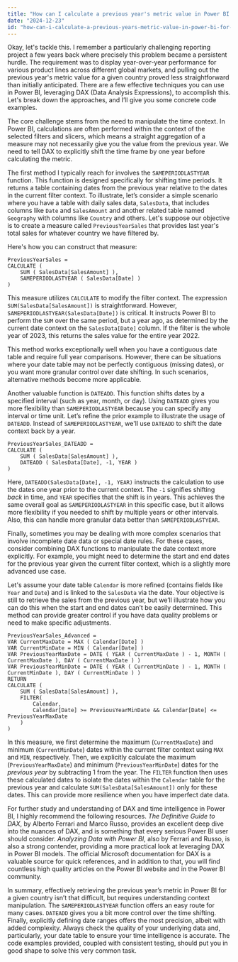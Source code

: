 ```yaml
---
title: "How can I calculate a previous year's metric value in Power BI for a given country?"
date: "2024-12-23"
id: "how-can-i-calculate-a-previous-years-metric-value-in-power-bi-for-a-given-country"
---
```


Okay, let's tackle this. I remember a particularly challenging reporting project a few years back where precisely this problem became a persistent hurdle. The requirement was to display year-over-year performance for various product lines across different global markets, and pulling out the previous year's metric value for a given country proved less straightforward than initially anticipated. There are a few effective techniques you can use in Power BI, leveraging DAX (Data Analysis Expressions), to accomplish this. Let's break down the approaches, and I’ll give you some concrete code examples.

The core challenge stems from the need to manipulate the time context. In Power BI, calculations are often performed within the context of the selected filters and slicers, which means a straight aggregation of a measure may not necessarily give you the value from the previous year. We need to tell DAX to explicitly shift the time frame by one year before calculating the metric.

The first method I typically reach for involves the `SAMEPERIODLASTYEAR` function. This function is designed specifically for shifting time periods. It returns a table containing dates from the previous year relative to the dates in the current filter context. To illustrate, let’s consider a simple scenario where you have a table with daily sales data, `SalesData`, that includes columns like `Date` and `SalesAmount` and another related table named `Geography` with columns like `Country` and others. Let's suppose our objective is to create a measure called `PreviousYearSales` that provides last year's total sales for whatever country we have filtered by.

Here's how you can construct that measure:

```dax
PreviousYearSales =
CALCULATE (
    SUM ( SalesData[SalesAmount] ),
    SAMEPERIODLASTYEAR ( SalesData[Date] )
)
```

This measure utilizes `CALCULATE` to modify the filter context. The expression `SUM(SalesData[SalesAmount])` is straightforward. However, `SAMEPERIODLASTYEAR(SalesData[Date])` is critical. It instructs Power BI to perform the `SUM` over the same period, but a year ago, as determined by the current date context on the `SalesData[Date]` column. If the filter is the whole year of 2023, this returns the sales value for the entire year 2022.

This method works exceptionally well when you have a contiguous date table and require full year comparisons. However, there can be situations where your date table may not be perfectly contiguous (missing dates), or you want more granular control over date shifting. In such scenarios, alternative methods become more applicable.

Another valuable function is `DATEADD`. This function shifts dates by a specified interval (such as year, month, or day). Using `DATEADD` gives you more flexibility than `SAMEPERIODLASTYEAR` because you can specify any interval or time unit. Let’s refine the prior example to illustrate the usage of `DATEADD`. Instead of `SAMEPERIODLASTYEAR`, we'll use `DATEADD` to shift the date context back by a year.

```dax
PreviousYearSales_DATEADD =
CALCULATE (
    SUM ( SalesData[SalesAmount] ),
    DATEADD ( SalesData[Date], -1, YEAR )
)
```

Here, `DATEADD(SalesData[Date], -1, YEAR)` instructs the calculation to use the dates one year prior to the current context. The `-1` signifies shifting *back* in time, and `YEAR` specifies that the shift is in years. This achieves the same overall goal as `SAMEPERIODLASTYEAR` in this specific case, but it allows more flexibility if you needed to shift by multiple years or other intervals. Also, this can handle more granular data better than `SAMEPERIODLASTYEAR`.

Finally, sometimes you may be dealing with more complex scenarios that involve incomplete date data or special date rules. For these cases, consider combining DAX functions to manipulate the date context more explicitly. For example, you might need to determine the start and end dates for the previous year given the current filter context, which is a slightly more advanced use case.

Let's assume your date table `Calendar` is more refined (contains fields like `Year` and `Date`) and is linked to the `SalesData` via the date. Your objective is still to retrieve the sales from the previous year, but we’ll illustrate how you can do this when the start and end dates can’t be easily determined. This method can provide greater control if you have data quality problems or need to make specific adjustments.

```dax
PreviousYearSales_Advanced =
VAR CurrentMaxDate = MAX ( Calendar[Date] )
VAR CurrentMinDate = MIN ( Calendar[Date] )
VAR PreviousYearMaxDate = DATE ( YEAR ( CurrentMaxDate ) - 1, MONTH ( CurrentMaxDate ), DAY ( CurrentMaxDate ) )
VAR PreviousYearMinDate = DATE ( YEAR ( CurrentMinDate ) - 1, MONTH ( CurrentMinDate ), DAY ( CurrentMinDate ) )
RETURN
CALCULATE (
    SUM ( SalesData[SalesAmount] ),
    FILTER(
        Calendar,
        Calendar[Date] >= PreviousYearMinDate && Calendar[Date] <= PreviousYearMaxDate
    )
)
```

In this measure, we first determine the maximum (`CurrentMaxDate`) and minimum (`CurrentMinDate`) dates within the current filter context using `MAX` and `MIN`, respectively. Then, we explicitly calculate the maximum (`PreviousYearMaxDate`) and minimum (`PreviousYearMinDate`) dates for the *previous year* by subtracting 1 from the year. The `FILTER` function then uses these calculated dates to isolate the dates within the `Calendar` table for the previous year and calculate `SUM(SalesData[SalesAmount])` only for these dates. This can provide more resilience when you have imperfect date data.

For further study and understanding of DAX and time intelligence in Power BI, I highly recommend the following resources. *The Definitive Guide to DAX*, by Alberto Ferrari and Marco Russo, provides an excellent deep dive into the nuances of DAX, and is something that every serious Power BI user should consider. *Analyzing Data with Power BI*, also by Ferrari and Russo, is also a strong contender, providing a more practical look at leveraging DAX in Power BI models. The official Microsoft documentation for DAX is a valuable source for quick references, and in addition to that, you will find countless high quality articles on the Power BI website and in the Power BI community.

In summary, effectively retrieving the previous year’s metric in Power BI for a given country isn’t that difficult, but requires understanding context manipulation. The `SAMEPERIODLASTYEAR` function offers an easy route for many cases. `DATEADD` gives you a bit more control over the time shifting. Finally, explicitly defining date ranges offers the most precision, albeit with added complexity. Always check the quality of your underlying data and, particularly, your date table to ensure your time intelligence is accurate. The code examples provided, coupled with consistent testing, should put you in good shape to solve this very common task.
